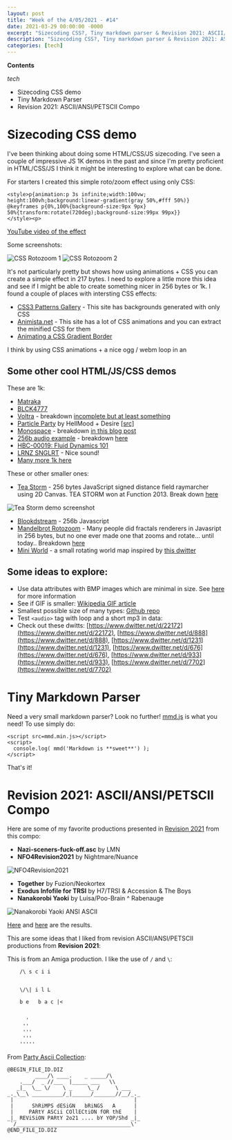 ```yaml
---
layout: post
title: "Week of the 4/05/2021 - #14"
date: 2021-03-29 00:00:00 -0000
excerpt: "Sizecoding CSS?, Tiny markdown parser & Revision 2021: ASCII/ANSI/PETSCII Compo"
description: "Sizecoding CSS?, Tiny markdown parser & Revision 2021: ASCII/ANSI/PETSCII Compo"
categories: [tech]
---
```


**Contents**

*tech*

- Sizecoding CSS demo
- Tiny Markdown Parser
- Revision 2021: ASCII/ANSI/PETSCII Compo

# Sizecoding CSS demo

I've been thinking about doing some HTML/CSS/JS sizecoding. I've seen a couple of impressive JS 1K demos in the past and since I'm pretty proficient in HTML/CSS/JS I think it might be interesting to explore what can be done.

For starters I created this simple roto/zoom effect using only CSS:
```
<style>p{animation:p 3s infinite;width:100vw;
height:100vh;background:linear-gradient(gray 50%,#fff 50%)}
@keyframes p{0%,100%{background-size:9px 9px}
50%{transform:rotate(720deg);background-size:99px 99px}}
</style><p>
```

[YouTube video of the effect](https://youtu.be/Aq5SdnFh-uo)

Some screenshots:

![CSS Rotozoom 1](/assets/imgs/2021-04-05/css-rotozoom-1.png)
![CSS Rotozoom 2](/assets/imgs/2021-04-05/css-rotozoom-2.png)

It's not particularly pretty but shows how using animations + CSS you can create a simple effect in 217 bytes. I need to explore a little more this idea and see if I might be able to create something nicer in 256 bytes or 1k. I found a couple of places with intersting CSS effects:

- [CSS3 Patterns Gallery](https://projects.verou.me/css3patterns/) - This site has backgrounds generated with only CSS
- [Animista.net](https://animista.net/) - This site has a lot of CSS animations and you can extract the minified CSS for them
- [Animating a CSS Gradient Border](https://www.bram.us/2021/01/29/animating-a-css-gradient-border/)

I think by using CSS animations + a nice ogg / webm loop in an <audio> tag something decent can be created.

## Some other cool HTML/JS/CSS demos

These are 1k:

- [Matraka](https://www.pouet.net/prod.php?which=59403)
- [BLCK4777](https://www.pouet.net/prod.php?which=66035)
- [Voltra](https://www.pouet.net/prod.php?which=71407) - breakdown [incomplete but at least something](http://www.p01.org/VOLTRA/)
- [Particle Party](https://www.pouet.net/prod.php?which=65222) by HellMood + Desire [[src]](https://js1k.com/2015-hypetrain/details/2313)
- [Monospace](https://www.pouet.net/prod.php?which=87082) - breakdown [in this blog post](http://www.p01.org/MONOSPACE/)
- [256b audio example](https://www.pouet.net/prod.php?which=86083) - breakdown [here](http://www.p01.org/256b_woman_farmer/)
- [HBC-00019: Fluid Dynamics 101](https://www.pouet.net/prod.php?which=82443)
- [LRNZ SNGLRT](http://www.p01.org/JS1K_2016_lrnz_snglrt/) - Nice sound!
- [Many more 1k here](https://www.pouet.net/prodlist.php?type%5B0%5D=1k&platform%5B0%5D=JavaScript&page=1&order=thumbup)

These or other smaller ones:

- [Tea Storm](https://www.pouet.net/prod.php?which=61873) - 256 bytes JavaScript signed distance field raymarcher using 2D Canvas. TEA STORM won at Function 2013. Break down [here](http://www.p01.org/tea_storm/)

![Tea Storm demo screenshot](/assets/imgs/2021-04-05/tea_storm.png)

- [Blookdstream](https://www.pouet.net/prod.php?which=88302) - 256b Javascript
- [Mandelbrot Rotozoom](https://www.pouet.net/prod.php?which=26219) - Many people did fractals renderers in Javasript in 256 bytes, but no one ever made one that zooms and rotate... until today.. Breakdown [here](http://www.p01.org/mandelbrot_rotozoom/)
- [Mini World](https://github.com/p01/miniWorld) - a small rotating world map inspired by [this dwitter](https://www.dwitter.net/d/5600)

## Some ideas to explore:

- Use data attributes with BMP images which are minimal in size. See [here](https://stackoverflow.com/questions/19369334/is-there-a-way-to-show-bitmap-data-in-html-image-tag) for more information
- See if GIF is smaller: [Wikipedia GIF article](https://en.wikipedia.org/wiki/GIF)
- Smallest possible size of many types: [Github repo](https://github.com/mathiasbynens/small)
- Test `<audio>` tag with loop and a short mp3 in data:
- Check out these dwitts: [https://www.dwitter.net/d/22172](https://www.dwitter.net/d/22172), [https://www.dwitter.net/d/888](https://www.dwitter.net/d/888), [https://www.dwitter.net/d/1231](https://www.dwitter.net/d/1231), [https://www.dwitter.net/d/676](https://www.dwitter.net/d/676), [https://www.dwitter.net/d/933](https://www.dwitter.net/d/933), [https://www.dwitter.net/d/7702](https://www.dwitter.net/d/7702) 

# Tiny Markdown Parser

Need a very small markdown parser? Look no further! [mmd.js](https://github.com/p01/mmd.js) is what you need! To use simply do:

```
<script src=mmd.min.js></script>
<script>
  console.log( mmd('Markdown is **sweet**') );
</script>
```

That's it!

# Revision 2021: ASCII/ANSI/PETSCII Compo

Here are some of my favorite productions presented in [Revision 2021](https://www.pouet.net/party.php?which=1550&when=2021) from this compo:

- **Nazi-sceners-fuck-off.asc** by LMN
- **NFO4Revision2021** by Nightmare/Nuance

![NFO4Revision2021](/assets/imgs/2021-04-05/nfo4revision2021.gif)

- **Together** by Fuzion/Neokortex
- **Exodus Infofile for TRSI** by H7/TRSI & Accession & The Boys
- **Nanakorobi Yaoki** by Luisa/Poo-Brain ^ Rabenauge

![Nanakorobi Yaoki ANSI ASCII](/assets/imgs/2021-04-05/NanakorobiYaoki.png)

[Here](https://www.pouet.net/party_results.php?which=1550&when=2021) and [here](https://demozoo.org/parties/4191/) are the results.

This are some ideas that I liked from revision ASCII/ANSI/PETSCII productions from **Revision 2021**:

This is from an Amiga production. I like the use of `/` and `\`:
```
    /\ s c i i


    \/\| i l L

    b e   b a c |<


      '
     ''
     '''
     '''
    '''''

```
From [Party Ascii Collection](https://demozoo.org/graphics/292258/):
```
@BEGIN_FILE_ID.DIZ
         ____/\ ____.    _ _____/\
    .___/  _ //___  |_____ ___   \\
   _|_  \__ \/    \ _     \_ /     \ ___
_._\__\ __________/_|______/_______//__/_._
 |                                       |
 |      ShRiMPS dESiGN   bRiNGS   A      |
 |     PARtY ASCii COllECtiON fOR thE    |
_|_ REViSiON PARtY 2o21 .... bY YOP/Shd _|_
 `/_____________________________________\'
@END_FILE_ID.DIZ
```


